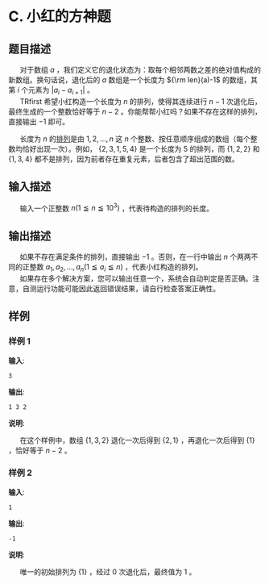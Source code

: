 # C. 小红的方神题

## 题目描述

$\hspace{15pt}$ 对于数组 $a$ ，我们定义它的退化状态为：取每个相邻两数之差的绝对值构成的新数组。换句话说，退化后的 $a$ 数组是一个长度为 ${\rm len}(a)-1$ 的数组，其第 $i$ 个元素为 $\lvert a_i - a_{i+1} \rvert$ 。  
$\hspace{15pt}$ TRfirst 希望小红构造一个长度为 $n$ 的排列，使得其连续进行 $n-1$ 次退化后，最终生成的一个整数恰好等于 $n-2$ 。你能帮帮小红吗？如果不存在这样的排列，直接输出 $-1$ 即可。  

$\hspace{15pt}$ 长度为 $n$ 的<u>排列</u>是由 $1,2,\dots,n$ 这 $n$ 个整数、按任意顺序组成的数组（每个整数均恰好出现一次）。例如， $\{2,3,1,5,4\}$ 是一个长度为 $5$ 的排列，而 $\{1,2,2\}$ 和 $\{1,3,4\}$ 都不是排列，因为前者存在重复元素，后者包含了超出范围的数。  


## 输入描述

$\hspace{15pt}$ 输入一个正整数 $n \left(1 \leqq n \leqq 10^3\right)$ ，代表待构造的排列的长度。  


## 输出描述

$\hspace{15pt}$ 如果不存在满足条件的排列，直接输出 $-1$ 。否则，在一行中输出 $n$ 个两两不同的正整数 $a_1,a_2,\dots,a_n \left(1 \leqq a_i \leqq n\right)$ ，代表小红构造的排列。  
$\hspace{15pt}$ 如果存在多个解决方案，您可以输出任意一个，系统会自动判定是否正确。注意，自测运行功能可能因此返回错误结果，请自行检查答案正确性。  


## 样例

### 样例 1
**输入**:
```
3
```

**输出**:
```
1 3 2
```

**说明**:  

$\hspace{15pt}$ 在这个样例中，数组 $\{1,3,2\}$ 退化一次后得到 $\{2,1\}$ ，再退化一次后得到 $\{1\}$ ，恰好等于 $n-2$ 。  


### 样例 2
**输入**:
```
1
```

**输出**:
```
-1
```

**说明**:  

$\hspace{15pt}$ 唯一的初始排列为 $\{1\}$ ，经过 $0$ 次退化后，最终值为 $1$ 。  


